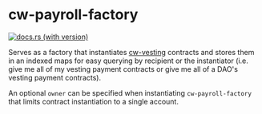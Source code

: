 # cw-payroll-factory

[![docs.rs (with version)](https://img.shields.io/docsrs/cw-payroll-factory/2.2.0)](https://docs.rs/cw-payroll-factory/2.2.0/cw_payroll_factory/)

Serves as a factory that instantiates [cw-vesting](../cw-vesting) contracts and stores them in an indexed maps for easy querying by recipient or the instantiator (i.e. give me all of my vesting payment contracts or give me all of a DAO's vesting payment contracts).

An optional `owner` can be specified when instantiating `cw-payroll-factory` that limits contract instantiation to a single account.
